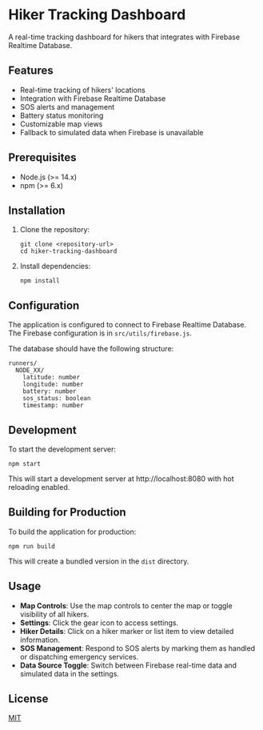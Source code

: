 # Hiker Tracking Dashboard

A real-time tracking dashboard for hikers that integrates with Firebase Realtime Database.

## Features

- Real-time tracking of hikers' locations
- Integration with Firebase Realtime Database
- SOS alerts and management
- Battery status monitoring
- Customizable map views
- Fallback to simulated data when Firebase is unavailable

## Prerequisites

- Node.js (>= 14.x)
- npm (>= 6.x)

## Installation

1. Clone the repository:
   ```
   git clone <repository-url>
   cd hiker-tracking-dashboard
   ```

2. Install dependencies:
   ```
   npm install
   ```

## Configuration

The application is configured to connect to Firebase Realtime Database. The Firebase configuration is in `src/utils/firebase.js`.

The database should have the following structure:
```
runners/
  NODE_XX/
    latitude: number
    longitude: number
    battery: number
    sos_status: boolean
    timestamp: number
```

## Development

To start the development server:

```
npm start
```

This will start a development server at http://localhost:8080 with hot reloading enabled.

## Building for Production

To build the application for production:

```
npm run build
```

This will create a bundled version in the `dist` directory.

## Usage

- **Map Controls**: Use the map controls to center the map or toggle visibility of all hikers.
- **Settings**: Click the gear icon to access settings.
- **Hiker Details**: Click on a hiker marker or list item to view detailed information.
- **SOS Management**: Respond to SOS alerts by marking them as handled or dispatching emergency services.
- **Data Source Toggle**: Switch between Firebase real-time data and simulated data in the settings.

## License

[MIT](LICENSE) 